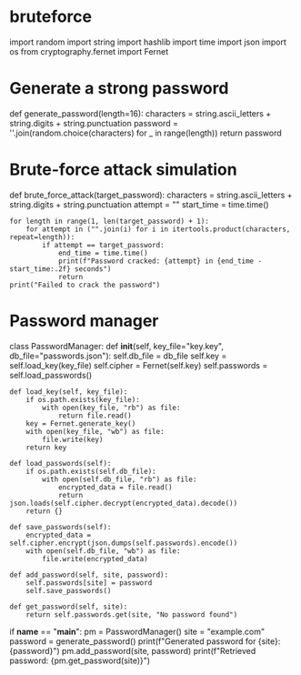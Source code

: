 # bruteforce 

import random
import string
import hashlib
import time
import json
import os
from cryptography.fernet import Fernet

# Generate a strong password
def generate_password(length=16):
    characters = string.ascii_letters + string.digits + string.punctuation
    password = ''.join(random.choice(characters) for _ in range(length))
    return password

# Brute-force attack simulation
def brute_force_attack(target_password):
    characters = string.ascii_letters + string.digits + string.punctuation
    attempt = ""
    start_time = time.time()
    
    for length in range(1, len(target_password) + 1):
        for attempt in ("".join(i) for i in itertools.product(characters, repeat=length)):
            if attempt == target_password:
                end_time = time.time()
                print(f"Password cracked: {attempt} in {end_time - start_time:.2f} seconds")
                return
    print("Failed to crack the password")

# Password manager
class PasswordManager:
    def __init__(self, key_file="key.key", db_file="passwords.json"):
        self.db_file = db_file
        self.key = self.load_key(key_file)
        self.cipher = Fernet(self.key)
        self.passwords = self.load_passwords()

    def load_key(self, key_file):
        if os.path.exists(key_file):
            with open(key_file, "rb") as file:
                return file.read()
        key = Fernet.generate_key()
        with open(key_file, "wb") as file:
            file.write(key)
        return key
    
    def load_passwords(self):
        if os.path.exists(self.db_file):
            with open(self.db_file, "rb") as file:
                encrypted_data = file.read()
                return json.loads(self.cipher.decrypt(encrypted_data).decode())
        return {}
    
    def save_passwords(self):
        encrypted_data = self.cipher.encrypt(json.dumps(self.passwords).encode())
        with open(self.db_file, "wb") as file:
            file.write(encrypted_data)
    
    def add_password(self, site, password):
        self.passwords[site] = password
        self.save_passwords()
    
    def get_password(self, site):
        return self.passwords.get(site, "No password found")

if __name__ == "__main__":
    pm = PasswordManager()
    site = "example.com"
    password = generate_password()
    print(f"Generated password for {site}: {password}")
    pm.add_password(site, password)
    print(f"Retrieved password: {pm.get_password(site)}")
